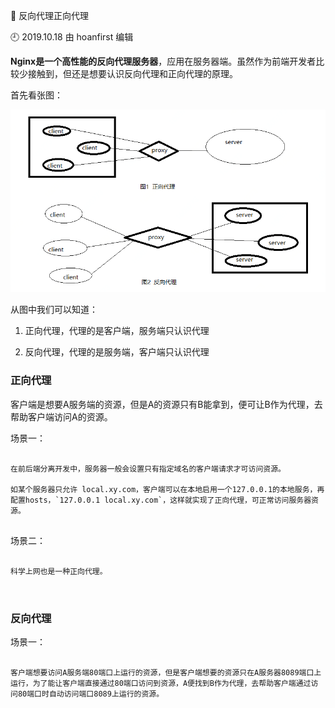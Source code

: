 🐾 反向代理正向代理

🕘 2019.10.18 由 hoanfirst 编辑

**Nginx是一个高性能的反向代理服务器**，应用在服务器端。虽然作为前端开发者比较少接触到，但还是想要认识反向代理和正向代理的原理。

首先看张图：

![](https://github.com/hoanFir/blogs/blob/master/Nginx/images/%E4%BC%81%E4%B8%9A%E5%92%9A%E5%92%9A%E6%88%AA%E5%9B%BE20191118173539.png?raw=true)

从图中我们可以知道：

1. 正向代理，代理的是客户端，服务端只认识代理

2. 反向代理，代理的是服务端，客户端只认识代理

### 正向代理

客户端是想要A服务端的资源，但是A的资源只有B能拿到，便可让B作为代理，去帮助客户端访问A的资源。

场景一：

```

在前后端分离开发中，服务器一般会设置只有指定域名的客户端请求才可访问资源。

如某个服务器只允许 local.xy.com，客户端可以在本地启用一个127.0.0.1的本地服务，再配置hosts，`127.0.0.1 local.xy.com`，这样就实现了正向代理，可正常访问服务器资源。


```

场景二：

```

科学上网也是一种正向代理。



```

### 反向代理

场景一：

```

客户端想要访问A服务端80端口上运行的资源，但是客户端想要的资源只在A服务器8089端口上运行，为了能让客户端直接通过80端口访问到资源，A便找到B作为代理，去帮助客户端通过访问80端口时自动访问端口8089上运行的资源。

```


